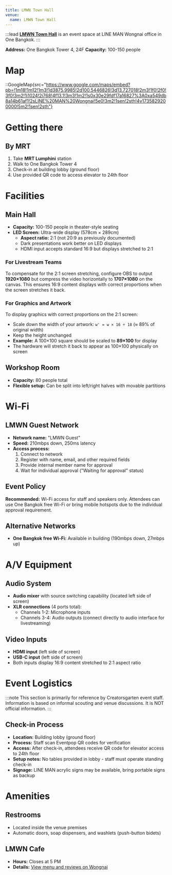 ```yaml
---
title: LMWN Town Hall
venue:
  name: LMWN Town Hall
---
```


:::lead
[**LMWN Town Hall**](https://www.google.com/maps/place/LINE+MAN+Wongnai/@13.727018,100.5446826,17z/data=!3m1!4b1!4m6!3m5!1s0x30e29fdf17a16827:0xa549db8a14b61af1!8m2!3d13.727018!4d100.5472575!16s%2Fg%2F11tf5fvy9f) is an event space at LINE MAN Wongnai office in One Bangkok.
:::

**Address:** One Bangkok Tower 4, 24F
**Capacity:** 100-150 people

# Map

::GoogleMap{src="https://www.google.com/maps/embed?pb=!1m18!1m12!1m3!1d3875.9985!2d100.5446826!3d13.727018!2m3!1f0!2f0!3f0!3m2!1i1024!2i768!4f13.1!3m3!1m2!1s0x30e29fdf17a16827%3A0xa549db8a14b61af1!2sLINE%20MAN%20Wongnai!5e0!3m2!1sen!2sth!4v1735829200000!5m2!1sen!2sth"}

# Getting there

## By MRT

1. Take **MRT Lumphini** station
2. Walk to One Bangkok Tower 4
3. Check-in at building lobby (ground floor)
4. Use provided QR code to access elevator to 24th floor

# Facilities

## Main Hall

- **Capacity:** 100-150 people in theater-style seating
- **LED Screen:** Ultra-wide display (578cm × 289cm)
  - **Aspect ratio:** 2:1 (not 20:9 as previously documented)
  - Dark presentations work better on LED displays
  - HDMI input accepts standard 16:9 but displays stretched to 2:1

### For Livestream Teams

To compensate for the 2:1 screen stretching, configure OBS to output **1920×1080** but compress the video horizontally to **1707×1080** on the canvas. This ensures 16:9 content displays with correct proportions when the screen stretches it back.

### For Graphics and Artwork

To display graphics with correct proportions on the 2:1 screen:

- Scale down the width of your artwork: `w' = w × 16 ÷ 18` (≈ 89% of original width)
- Keep the height unchanged
- **Example:** A 100×100 square should be scaled to **89×100** for display
- The hardware will stretch it back to appear as 100×100 physically on screen

## Workshop Room

- **Capacity:** 80 people total
- **Flexible setup:** Can be split into left/right halves with movable partitions

# Wi-Fi

## LMWN Guest Network

- **Network name:** "LMWN Guest"
- **Speed:** 210mbps down, 250ms latency
- **Access process:**
  1. Connect to network
  2. Register with name, email, and other required fields
  3. Provide internal member name for approval
  4. Wait for individual approval ("Waiting for approval" status)

## Event Policy

**Recommended:** Wi-Fi access for staff and speakers only. Attendees can use One Bangkok free Wi-Fi or bring mobile hotspots due to the individual approval requirement.

## Alternative Networks

- **One Bangkok free Wi-Fi:** Available in building (190mbps down, 27mbps up)

# A/V Equipment

## Audio System

- **Audio mixer** with source switching capability (located left side of screen)
- **XLR connections** (4 ports total):
  - Channels 1-2: Microphone inputs
  - Channels 3-4: Audio outputs (connect directly to audio interface for livestreaming)

## Video Inputs

- **HDMI input** (left side of screen)
- **USB-C input** (left side of screen)
- Both inputs display 16:9 content stretched to 2:1 aspect ratio

# Event Logistics

:::note
This section is primarily for reference by Creatorsgarten event staff. Information is based on informal scouting and venue discussions. It is NOT official information.
:::

## Check-in Process

- **Location:** Building lobby (ground floor)
- **Process:** Staff scan Eventpop QR codes for verification
- **Access:** After check-in, attendees receive QR code for elevator access to 24th floor
- **Setup notes:** No tables provided in lobby - staff must operate standing check-in
- **Signage:** LINE MAN acrylic signs may be available, bring portable signs as backup

# Amenities

## Restrooms

- Located inside the venue premises
- Automatic doors, soap dispensers, and washlets (push-button bidets)

## LMWN Cafe

- **Hours:** Closes at 5 PM
- **Details:** [View menu and reviews on Wongnai](https://www.wongnai.com/restaurants/2909707ea-lmwn-cafe-%E0%B8%A7%E0%B8%B1%E0%B8%99-%E0%B9%81%E0%B8%9A%E0%B8%87%E0%B8%84%E0%B9%87%E0%B8%AD%E0%B8%81-one-bangkok)
